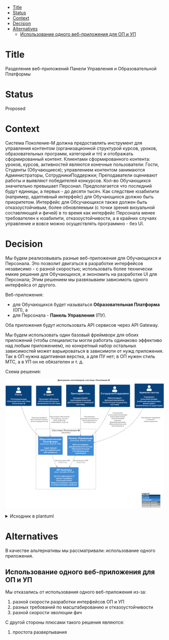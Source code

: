 - [Title](#title)
- [Status](#status)
- [Context](#context)
- [Decision](#decision)
- [Alternatives](#alternatives)
  - [Использование одного веб-приложения для ОП и УП](#использование-одного-веб-приложения-для-оп-и-уп)

# Title
Разделение веб-приложений Панели Управления и Образовательной Платформы

# Status
Proposed

# Context
Система Поколение-М должна предоставлять инструмент для управления контентом (организационной структурой курсов, уроков, образовательных программ, категорий и тп) и отображать сформированный контент. Клиентами сформированного контента: уроков, курсов, активностей являются конечные пользователи: Гости, Студенты (Обучающиеся); управлением контентом занимаются Администраторы, СотрудникиПоддержки; Преподаватели оценивают работы и выявляют победителей конкурсов. Кол-во Обучающихся значительно превышает Персонал. Предполагается что последний будут единицы, а первых - до десяти тысяч. Как следствие юзабилити (например, адаптивный интерфейс) для Обучающихся должно быть приоритетом. Интерфейс для Обсучающихся также должен быть отказоустойчивым, более обновляемым (с точки зрения визуальной составляющей и фичей) в то время как интерфейс Персонала менее требователен к юзабилити, отказоустойчивости, а в крайних случаях управление и вовсе можно осуществлять программно - без UI.

# Decision
Мы будем реализовывать разные веб-приложения для Обучающихся и Персонала. Это позволит двигаться в разработке интерфейсов независимо - с разной скоростью; использовать более технически емкие решения для Обучающихся, и экономить на разработке UI для Персонала; Этим решением мы развязываем зависимоть одного интерфейса от другого.

Веб-приложения:
- для Обучающихся будет называться <b>Образовательная Платформа</b> (ОП), а
- для Персонала - <b>Панель Управления</b> (ПУ).

Оба приложения будут использовать API сервисов через API Gateway. 

Мы будем использовать один базовый фреймворк для обоих приложений (чтобы специалисты могли работать одинаково эффективо над любым приложением), но конкретный набор остальных зависимостей может варьироваться в зависимоти от нужд приложения. Так в ОП нужна адаптивная верстка, а для ПУ нет; в ОП нужен стиль МТС, а в УП он не обязателен и т. д.

Схема решения:

![web app separation](web_app_separation.png)
<details>
<summary>Исходник в plantuml</summary>

```plantuml
@startuml
!include https://raw.githubusercontent.com/plantuml-stdlib/C4-PlantUML/master/C4_Container.puml

LAYOUT_WITH_LEGEND()

title Диаграмма контейнеров системы Поколение-М

Person(guest, "Гость", "Потенциальный пользователь системы Поколение-М")
Person(student, "Студент", "Проходит обучение используя ресурсы и возможности системы")
Person(teacher, "Преподаватель", "Осуществляет преподавательскую деятельность с помощью системы")
Person(support, "СотрудникПоддержки", "Обеспечивает функционирование, техническую поддержку системы")
Person(admin, "Администратор", "Управляет пользователями, учебными материалами, мониторинг вовлеченности аудитории")

System_Boundary(sys, "Система Поколение-М") {
    Container(userwebapp, "Образовательная Платформа", "JavaScript, ReactJS, SPA", "Адаптивный веб-интерфейс для обучающихся")
    Container(adminwebapp, "Панель Управления", "JavaScript, ReactJS, SPA", "Веб-интерфейс управления контентом образовательной платформы для персонала")
    Container(gw, "API Gateway", "Java, SpringBoot/Cloud", "Аутентифицирует и хранит профиль пользователей; Марштутизирует запросы в нижележащие сервисы")
}

Rel(admin, adminwebapp, "Управляет правами, создает курсы/уроки в")
Rel(guest, userwebapp, "Просматривает доступные курсы, регистрируется в")
Rel(student, userwebapp, "Проходит обучение по курсам, сдает дом.работы, оценивает курс в")
Rel(teacher, adminwebapp, "Проверяет домашние работы или задания по конкурсам в")
Rel(support, adminwebapp, "Управляет учетными записями пользователей, назначением курсов, формированием образовательной программы в")

Rel(userwebapp, gw, "Использует API", "http/rest")
Rel(adminwebapp, gw, "Использует API", "http/rest")

@enduml
```

</details>

# Alternatives
В качестве альтернативы мы рассматривали: использование одного приложения.

## Использование одного веб-приложения для ОП и УП
Мы отказались от использования одного веб-приложения из-за:
1. разной скорости разработки интерфейсов ОП и УП
2. разных требований по масштабированию и отказоустойчивости
3. разной скорости эволюции фич

С другой стороны плюсами такого решения являются:
1. простота развертывания